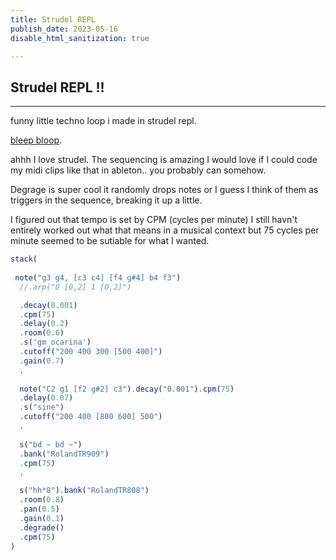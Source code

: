 ```yaml
---
title: Strudel REPL
publish_date: 2023-05-16
disable_html_sanitization: true

---
```

## Strudel REPL !!

---
funny little techno loop i made in strudel repl.

[bleep bloop](https://strudel.tidalcycles.org/?D-n-0lNAODju).

ahhh I love strudel. The sequencing is amazing I would love if I could code my midi clips like that in ableton.. you probably can somehow.



Degrage is super cool it randomly drops notes or I guess I think of them as triggers in the sequence, breaking it up a little. 


I figured out that tempo is set by CPM (cycles per minute) I still havn't entirely worked out what that means in a musical context but 75 cycles per minute seemed to be sutiable for what I wanted.

```javascript
stack(
  
 note("g3 g4, [c3 c4] [f4 g#4] b4 f3")
  //.arp("0 [0,2] 1 [0,2]")

  .decay(0.001)
  .cpm(75)
  .delay(0.2)
  .room(0.6)
  .s('gm_ocarina')
  .cutoff("200 400 300 [500 400]")
  .gain(0.7)
  ,
  
  note("C2 g1 [f2 g#2] c3").decay("0.001").cpm(75)
  .delay(0.07)
  .s("sine")
  .cutoff("200 400 [800 600] 500")
  ,
  
  s("bd ~ bd ~")
  .bank("RolandTR909")
  .cpm(75)
  ,

  s("hh*8").bank("RolandTR808")
  .room(0.8)
  .pan(0.5)
  .gain(0.1)
  .degrade()
  .cpm(75)
)

```